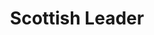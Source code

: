 ---
title: 'Scottish Leader'
type: 'Blended Scotch'
description: 'Lorem ipsum dolor sit amet consectetur adipisicing elit. Obcaecati sint cumque voluptatem cupiditate odit corporis.'
price: 29
---